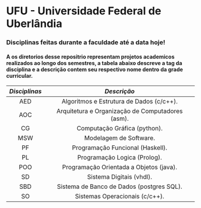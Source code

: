 # UFU - Universidade Federal de Uberlândia

### Disciplinas feitas durante a faculdade até a data hoje!  

#### A os diretorios desse repositrio representam projetos academicos realizados ao longo dos semestres, a tabela abaixo descreve a tag da disciplina e a descrição contem seu respectivo nome dentro da grade curricular.

*Disciplinas* | *Descrição*
:---------:   | :----------:
AED           | Algoritmos e Estrutura de Dados (c/c++).
AOC           | Arquitetura e Organização de Computadores (asm).
CG            | Computação Gráfica (python).
MSW           | Modelagem de Software.
PF            | Programação Funcional (Haskell).
PL            | Programação Logica (Prolog).
POO           | Programação Orientada a Objetos (java).
SD            | Sistema Digitais (vhdl).
SBD           | Sistema de Banco de Dados (postgres SQL).
SO            | Sistemas Operacionais (c/c++).
